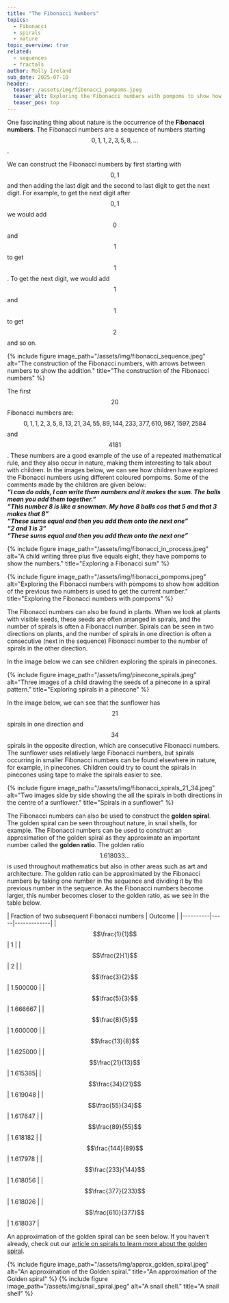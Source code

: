 ```yaml
---
title: "The Fibonacci Numbers"
topics: 
  - Fibonacci
  - spirals
  - nature
topic_overview: true
related: 
  - sequences
  - fractals
author: Molly Ireland
sub_date: 2025-07-10
header:
  teaser: /assets/img/fibonacci_pompoms.jpeg
  teaser_alt: Exploring the Fibonacci numbers with pompoms to show how addition of the previous two numbers is used to get the current number.
  teaser_pos: top
---
```

One fascinating thing about nature is the occurrence of the **Fibonacci numbers**. The Fibonacci numbers are a sequence of numbers starting $$0,1,1,2,3,5,8,...$$. 

We can construct the Fibonacci numbers by first starting with $$0,1$$ and then adding the last digit and the second to last digit to get the next digit. For example, to get the next digit after $$0,1$$ we would add $$0$$ and $$1$$ to get $$1$$. To get the next digit, we would add $$1$$ and $$1$$ to get $$2$$ and so on. 

{% include figure image_path="/assets/img/fibonacci_sequence.jpeg" alt="The construction of the Fibonacci numbers, with arrows between numbers to show the addition." title="The construction of the Fibonacci numbers" %}

The first $$20$$ Fibonacci numbers are: $$0,1,1,2,3,5,8,13,21,34,55,89,144, 233, 377, 610, 987, 1597, 2584$$ and $$4181$$. These numbers are a good example of the use of a repeated mathematical rule, and they also occur in nature, making them interesting to talk about with children. In the images below, we can see how children have explored the Fibonacci numbers using different coloured pompoms. Some of the comments made by the children are given below:
<br>***“I can do adds, I can write them numbers and it makes the sum. The balls mean you add them together.”***
<br>***“This number 8 is like a snowman. My have 8 balls cos that 5 and that 3 makes that 8”***
<br>***“These sums equal and then you add them onto the next one”***
<br>***“2 and 1 is 3”***
<br>***“These sums equal and then you add them onto the next one”*** 

{% include figure image_path="/assets/img/fibonacci_in_process.jpeg" alt="A child writing three plus five equals eight, they have pompoms to show the numbers." title="Exploring a Fibonacci sum" %}

{% include figure image_path="/assets/img/fibonacci_pompoms.jpeg" alt="Exploring the Fibonacci numbers with pompoms to show how addition of the previous two numbers is used to get the current number." title="Exploring the Fibonacci numbers with pompoms" %}

The Fibonacci numbers can also be found in plants. When we look at plants with visible seeds, these seeds are often arranged in spirals, and the number of spirals is often a Fibonacci number. Spirals can be seen in two directions on plants, and the number of spirals in one direction is often a consecutive (next in the sequence) Fibonacci number to the number of spirals in the other direction.

In the image below we can see children exploring the spirals in pinecones.

{% include figure image_path="/assets/img/pinecone_spirals.jpeg" alt="Three images of a child drawing the seeds of a pinecone in a spiral pattern." title="Exploring spirals in a pinecone" %}

In the image below, we can see that the sunflower has $$21$$ spirals in one direction and $$34$$ spirals in the opposite direction, which are consecutive Fibonacci numbers. The sunflower uses relatively large Fibonacci numbers, but spirals occurring in smaller Fibonacci numbers can be found elsewhere in nature, for example, in pinecones. Children could try to count the spirals in pinecones using tape to make the spirals easier to see.

{% include figure image_path="/assets/img/fibonacci_spirals_21_34.jpeg" alt="Two images side by side showing the all the spirals in both directions in the centre of a sunflower." title="Spirals in a sunflower" %}

The Fibonacci numbers can also be used to construct the **golden spiral**. The golden spiral can be seen throughout nature, in snail shells, for example. The Fibonacci numbers can be used to construct an approximation of the golden spiral as they approximate an important number called the **golden ratio**. The golden ratio $$1.618033…$$ is used throughout mathematics but also in other areas such as art and architecture. The golden ratio can be approximated by the Fibonacci numbers by taking one number in the sequence and dividing it by the previous number in the sequence. As the Fibonacci numbers become larger, this number becomes closer to the golden ratio, as we see in the table below.

|  Fraction of two subsequent Fibonacci numbers   | Outcome  |
|----------|-----|-------------|
|$$\frac{1}{1}$$| 1 |
|$$\frac{2}{1}$$| 2 |
|$$\frac{3}{2}$$| 1.500000 |
|$$\frac{5}{3}$$| 1.666667 |
|$$\frac{8}{5}$$| 1.600000 |
|$$\frac{13}{8}$$| 1.625000 |
|$$\frac{21}{13}$$| 1.615385|
|$$\frac{34}{21}$$| 1.619048 |
|$$\frac{55}{34}$$| 1.617647 |
|$$\frac{89}{55}$$| 1.618182 |
|$$\frac{144}{89}$$| 1.617978 |
|$$\frac{233}{144}$$| 1.618056 |
|$$\frac{377}{233}$$| 1.618026 |
|$$\frac{610}{377}$$| 1.618037 |


An approximation of the golden spiral can be seen below. If you haven’t already, check out our [article on spirals to learn more about the golden spiral]({{site.baseurl}}/articles/spirals/). 

{% include figure image_path="/assets/img/approx_golden_spiral.jpeg" alt="An approximation of the Golden spiral." title="An approximation of the Golden spiral" %}
{% include figure image_path="/assets/img/snail_spiral.jpeg" alt="A snail shell." title="A snail shell" %}
